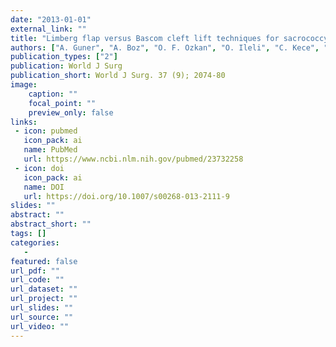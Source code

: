 ```yaml
---
date: "2013-01-01"
external_link: ""
title: "Limberg flap versus Bascom cleft lift techniques for sacrococcygeal pilonidal sinus: prospective, randomized trial"
authors: ["A. Guner", "A. Boz", "O. F. Ozkan", "O. Ileli", "C. Kece", "E. Reis"]
publication_types: ["2"]
publication: World J Surg
publication_short: World J Surg. 37 (9); 2074-80
image:
    caption: ""
    focal_point: ""
    preview_only: false
links:
 - icon: pubmed
   icon_pack: ai
   name: PubMed
   url: https://www.ncbi.nlm.nih.gov/pubmed/23732258
 - icon: doi
   icon_pack: ai
   name: DOI
   url: https://doi.org/10.1007/s00268-013-2111-9
slides: ""
abstract: ""
abstract_short: ""
tags: []
categories: 
   - 
featured: false
url_pdf: ""
url_code: ""
url_dataset: ""
url_project: ""
url_slides: ""
url_source: ""
url_video: ""
---
```

